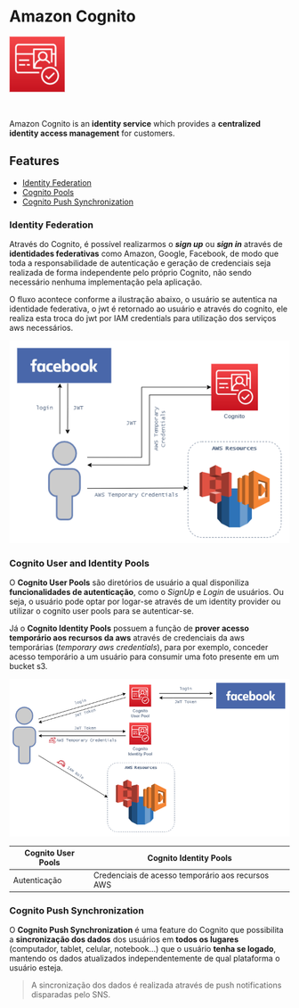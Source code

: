 # Amazon Cognito

<img height=100px; alt="cognito_logo" src="../../../images/cognito.png" />

<p>&nbsp;</p>

Amazon Cognito is an **identity service** which provides a **centralized identity access management** for customers.

## Features

- [Identity Federation](#identity-federation)
- [Cognito Pools](#cognito-user-and-identity-pools)
- [Cognito Push Synchronization](#cognito-push-synchronization)

### Identity Federation

Através do Cognito, é possível realizarmos o ***sign up*** ou ***sign in*** através de **identidades federativas** como Amazon, Google, Facebook, de modo que toda a responsabilidade de autenticação e geração de credenciais seja realizada de forma independente pelo próprio Cognito, não sendo necessário nenhuma implementação pela aplicação.

O fluxo acontece conforme a ilustração abaixo, o usuário se autentica na identidade federativa, o jwt é retornado ao usuário e através do cognito, ele realiza esta troca do jwt por IAM credentials para utilização dos serviços aws necessários.

![cognito-identity-federatio](../../../images/cognito-identity-federation.drawio.png)

### Cognito User and Identity Pools

O **Cognito User Pools** são diretórios de usuário a qual disponiliza **funcionalidades de autenticação**, como o *SignUp* e *Login* de usuários. Ou seja, o usuário pode optar por logar-se através de um identity provider ou utilizar o cognito user pools para se autenticar-se.

Já o **Cognito Identity Pools** possuem a função de **prover acesso temporário aos recursos da aws** através de credenciais da aws temporárias (*temporary aws credentials*), para por exemplo, conceder acesso temporário a um usuário para consumir uma foto presente em um bucket s3.

![cognito-pools-workflow](../../../images/cognito-pools-workflow.drawio.png)

Cognito User Pools | Cognito Identity Pools
------------------ | ----------------------
Autenticação | Credenciais de acesso temporário aos recursos AWS |

### Cognito Push Synchronization

O **Cognito Push Synchronization** é uma feature do Cognito que possibilita a **sincronização dos dados** dos usuários em **todos os lugares** (computador, tablet, celular, notebook...) que o usuário **tenha se logado**, mantendo os dados atualizados independentemente de qual plataforma o usuário esteja.

> A sincronização dos dados é realizada através de push notifications disparadas pelo SNS.